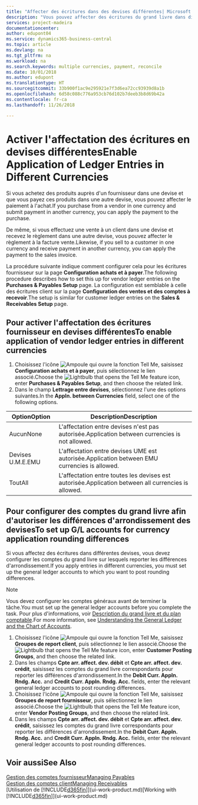 ```yaml
---
title: "Affecter des écritures dans des devises différentes| Microsoft Docs"
description: "Vous pouvez affecter des écritures du grand livre dans différentes devises, par exemple si vous vendez à un client dans une devise et recevez le paiement dans une autre devise."
services: project-madeira
documentationcenter: 
author: edupont04
ms.service: dynamics365-business-central
ms.topic: article
ms.devlang: na
ms.tgt_pltfrm: na
ms.workload: na
ms.search.keywords: multiple currencies, payment, reconcile
ms.date: 10/01/2018
ms.author: edupont
ms.translationtype: HT
ms.sourcegitcommit: 33b900f1ac9e295921e7f3d6ea72cc93939d8a1b
ms.openlocfilehash: 6d58c088c776a953cb76d102b7deeb3b8d69b42a
ms.contentlocale: fr-ca
ms.lasthandoff: 11/26/2018

---
```

# <a name="enable-application-of-ledger-entries-in-different-currencies"></a><span data-ttu-id="dd3ae-103">Activer l'affectation des écritures en devises différentes</span><span class="sxs-lookup"><span data-stu-id="dd3ae-103">Enable Application of Ledger Entries in Different Currencies</span></span>
<span data-ttu-id="dd3ae-104">Si vous achetez des produits auprès d'un fournisseur dans une devise et que vous payez ces produits dans une autre devise, vous pouvez affecter le paiement à l'achat.</span><span class="sxs-lookup"><span data-stu-id="dd3ae-104">If you purchase from a vendor in one currency and submit payment in another currency, you can apply the payment to the purchase.</span></span>

<span data-ttu-id="dd3ae-105">De même, si vous effectuez une vente à un client dans une devise et recevez le règlement dans une autre devise, vous pouvez affecter le règlement à la facture vente.</span><span class="sxs-lookup"><span data-stu-id="dd3ae-105">Likewise, if you sell to a customer in one currency and receive payment in another currency, you can apply the payment to the sales invoice.</span></span>

<span data-ttu-id="dd3ae-106">La procédure suivante indique comment configurer cela pour les écritures fournisseur sur la page **Configuration achats et à payer**.</span><span class="sxs-lookup"><span data-stu-id="dd3ae-106">The following procedure describes how to set this up for vendor ledger entries on the **Purchases & Payables Setup** page.</span></span> <span data-ttu-id="dd3ae-107">La configuration est semblable à celle des écritures client sur la page **Configuration des ventes et des comptes à recevoir**.</span><span class="sxs-lookup"><span data-stu-id="dd3ae-107">The setup is similar for customer ledger entries on the **Sales & Receivables Setup** page.</span></span>

## <a name="to-enable-application-of-vendor-ledger-entries-in-different-currencies"></a><span data-ttu-id="dd3ae-108">Pour activer l'affectation des écritures fournisseur en devises différentes</span><span class="sxs-lookup"><span data-stu-id="dd3ae-108">To enable application of vendor ledger entries in different currencies</span></span>
1. <span data-ttu-id="dd3ae-109">Choisissez l'icône ![Ampoule qui ouvre la fonction Tell Me](media/ui-search/search_small.png "Dites-moi ce que vous voulez faire"), saisissez **Configuration achats et à payer**, puis sélectionnez le lien associé.</span><span class="sxs-lookup"><span data-stu-id="dd3ae-109">Choose the ![Lightbulb that opens the Tell Me feature](media/ui-search/search_small.png "Tell me what you want to do") icon, enter **Purchases & Payables Setup**, and then choose the related link.</span></span>
2. <span data-ttu-id="dd3ae-110">Dans le champ **Lettrage entre devises**, sélectionnez l'une des options suivantes.</span><span class="sxs-lookup"><span data-stu-id="dd3ae-110">In the **Appln. between Currencies** field, select one of the following options.</span></span>

| <span data-ttu-id="dd3ae-111">Option</span><span class="sxs-lookup"><span data-stu-id="dd3ae-111">Option</span></span> | <span data-ttu-id="dd3ae-112">Description</span><span class="sxs-lookup"><span data-stu-id="dd3ae-112">Description</span></span> |
| --- | --- |
| <span data-ttu-id="dd3ae-113">Aucun</span><span class="sxs-lookup"><span data-stu-id="dd3ae-113">None</span></span> |<span data-ttu-id="dd3ae-114">L'affectation entre devises n'est pas autorisée.</span><span class="sxs-lookup"><span data-stu-id="dd3ae-114">Application between currencies is not allowed.</span></span> |
| <span data-ttu-id="dd3ae-115">Devises U.M.E.</span><span class="sxs-lookup"><span data-stu-id="dd3ae-115">EMU</span></span> |<span data-ttu-id="dd3ae-116">L'affectation entre devises UME est autorisée.</span><span class="sxs-lookup"><span data-stu-id="dd3ae-116">Application between EMU currencies is allowed.</span></span> |
| <span data-ttu-id="dd3ae-117">Tout</span><span class="sxs-lookup"><span data-stu-id="dd3ae-117">All</span></span> |<span data-ttu-id="dd3ae-118">L'affectation entre toutes les devises est autorisée.</span><span class="sxs-lookup"><span data-stu-id="dd3ae-118">Application between all currencies is allowed.</span></span> |

## <a name="to-set-up-gl-accounts-for-currency-application-rounding-differences"></a><span data-ttu-id="dd3ae-119">Pour configurer des comptes du grand livre afin d'autoriser les différences d'arrondissement des devises</span><span class="sxs-lookup"><span data-stu-id="dd3ae-119">To set up G/L accounts for currency application rounding differences</span></span>  
<span data-ttu-id="dd3ae-120">Si vous affectez des écritures dans différentes devises, vous devez configurer les comptes du grand livre sur lesquels reporter les différences d'arrondissement.</span><span class="sxs-lookup"><span data-stu-id="dd3ae-120">If you apply entries in different currencies, you must set up the general ledger accounts to which you want to post rounding differences.</span></span>  

> [!NOTE]  
>  <span data-ttu-id="dd3ae-121">Vous devez configurer les comptes généraux avant de terminer la tâche.</span><span class="sxs-lookup"><span data-stu-id="dd3ae-121">You must set up the general ledger accounts before you complete the task.</span></span> <span data-ttu-id="dd3ae-122">Pour plus d'informations, voir [Description du grand livre et du plan comptable](finance-general-ledger.md).</span><span class="sxs-lookup"><span data-stu-id="dd3ae-122">For more information, see [Understanding the General Ledger and the Chart of Accounts](finance-general-ledger.md).</span></span>

1. <span data-ttu-id="dd3ae-123">Choisissez l'icône ![Ampoule qui ouvre la fonction Tell Me](media/ui-search/search_small.png "Dites-moi ce que vous voulez faire"), saisissez **Groupes de report client**, puis sélectionnez le lien associé.</span><span class="sxs-lookup"><span data-stu-id="dd3ae-123">Choose the ![Lightbulb that opens the Tell Me feature](media/ui-search/search_small.png "Tell me what you want to do") icon, enter **Customer Posting Groups**, and then choose the related link.</span></span>  
2. <span data-ttu-id="dd3ae-124">Dans les champs **Cpte arr. affect. dev. débit** et **Cpte arr. affect. dev. crédit**, saisissez les comptes du grand livre correspondants pour reporter les différences d'arrondissement.</span><span class="sxs-lookup"><span data-stu-id="dd3ae-124">In the **Debit Curr. Appln. Rndg. Acc.** and **Credit Curr. Appln. Rndg. Acc.** fields, enter the relevant general ledger accounts to post rounding differences.</span></span>  
3. <span data-ttu-id="dd3ae-125">Choisissez l'icône ![Ampoule qui ouvre la fonction Tell Me](media/ui-search/search_small.png "Dites-moi ce que vous voulez faire"), saisissez **Groupes de report fournisseur**, puis sélectionnez le lien associé.</span><span class="sxs-lookup"><span data-stu-id="dd3ae-125">Choose the ![Lightbulb that opens the Tell Me feature](media/ui-search/search_small.png "Tell me what you want to do") icon, enter **Vendor Posting Groups**, and then choose the related link.</span></span>  
4. <span data-ttu-id="dd3ae-126">Dans les champs **Cpte arr. affect. dev. débit** et **Cpte arr. affect. dev. crédit**, saisissez les comptes du grand livre correspondants pour reporter les différences d'arrondissement.</span><span class="sxs-lookup"><span data-stu-id="dd3ae-126">In the **Debit Curr. Appln. Rndg. Acc.** and **Credit Curr. Appln. Rndg. Acc.** fields, enter the relevant general ledger accounts to post rounding differences.</span></span>  

## <a name="see-also"></a><span data-ttu-id="dd3ae-127">Voir aussi</span><span class="sxs-lookup"><span data-stu-id="dd3ae-127">See Also</span></span>
[<span data-ttu-id="dd3ae-128">Gestion des comptes fournisseur</span><span class="sxs-lookup"><span data-stu-id="dd3ae-128">Managing Payables</span></span>](payables-manage-payables.md)  
[<span data-ttu-id="dd3ae-129">Gestion des comptes client</span><span class="sxs-lookup"><span data-stu-id="dd3ae-129">Managing Receivables</span></span>](receivables-manage-receivables.md)  
<span data-ttu-id="dd3ae-130">[Utilisation de [!INCLUDE[d365fin](includes/d365fin_md.md)]](ui-work-product.md)</span><span class="sxs-lookup"><span data-stu-id="dd3ae-130">[Working with [!INCLUDE[d365fin](includes/d365fin_md.md)]](ui-work-product.md)</span></span>


